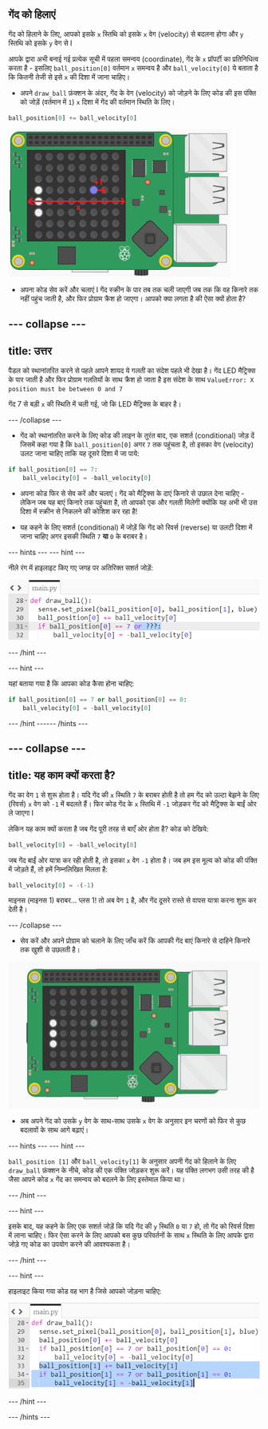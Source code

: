 ## गेंद को हिलाएं

गेंद को हिलाने के लिए, आपको इसके `x` स्तिथि को इसके `x` वेग (velocity) से बदलना होगा और `y` स्तिथि को इसके `y` वेग से I

आपके द्वारा अभी बनाई गई प्रत्येक सूची में पहला समन्वय (coordinate), गेंद के `x` प्रॉपर्टी का प्रतिनिधित्व करता है - इसलिए `ball_position[0]` वर्तमान `x` समन्वय है और `ball_velocity[0]` ये बताता है कि कितनी तेजी से इसे `x` की दिशा में जाना चाहिए।

+ अपने `draw_ball` फ़ंक्शन के अंदर, गेंद के वेग (velocity) को जोड़ने के लिए कोड की इस पंक्ति को जोड़ें (वर्तमान में `1`) `x` दिशा में गेंद की वर्तमान स्थिति के लिए।

``` python
ball_position[0] += ball_velocity[0]
```

![Velocity x](images/velocity-x.png)

+ अपना कोड सेव करें और चलाएं I गेंद स्क्रीन के पार तब तक चली जाएगी जब तक कि वह किनारे तक नहीं पहुंच जाती है, और फिर प्रोग्राम क्रैश हो जाएगा। आपको क्या लगता है की ऐसा क्यों होता है?

--- collapse ---
---
title: उत्तर
---

पैडल को स्थानांतरित करने से पहले आपने शायद ये गलती का संदेश पहले भी देखा है। गेंद LED मैट्रिक्स के पार जाती है और फिर प्रोग्राम गलतियों के साथ क्रैश हो जाता है इस संदेश के साथ `ValueError: X position must be between 0 and 7`

गेंद 7 से बड़ी `x` की स्थिति में चली गई, जो कि LED मैट्रिक्स के बाहर है।

--- /collapse ---

+ गेंद को स्थानांतरित करने के लिए कोड की लाइन के तुरंत बाद, एक सशर्त (conditional) जोड़ दें जिसमें कहा गया है कि `ball_position[0]` अगर `7` तक पहुंचता है, तो इसका वेग (velocity) उलट जाना चाहिए ताकि यह दूसरे दिशा में जा पाये:

``` python
if ball_position[0] == 7:
    ball_velocity[0] = -ball_velocity[0]
```

+ अपना कोड फिर से सेव करें और चलाएं। गेंद को मैट्रिक्स के दाएं किनारे से उछाल देना चाहिए - लेकिन जब यह बाएं किनारे तक पहुंचता है, तो आपको एक और गलती मिलेगी क्योंकि यह अभी भी उस दिशा में स्क्रीन से निकलने की कोशिश कर रहा है!

+ यह कहने के लिए सशर्त (conditional) में जोड़ें कि गेंद को रिवर्स (reverse) या उलटी दिशा में जाना चाहिए अगर इसकी स्थिति `7` **या** `0` के बराबर है।

--- hints ---
 --- hint ---

नीले रंग में हाइलाइट किए गए जगह पर अतिरिक्त सशर्त जोड़ें:

![Add to conditional](images/add-to-conditional.png)

--- /hint ---

--- hint ---

यहां बताया गया है कि आपका कोड कैसा होना चाहिए:
``` python
if ball_position[0] == 7 or ball_position[0] == 0:
    ball_velocity[0] = -ball_velocity[0]
```

--- /hint ------ /hints ---

--- collapse ---
---
title: यह काम क्यों करता है?
---

गेंद का वेग `1` से शुरू होता है। यदि गेंद की `x` स्थिति `7` के बराबर होती है तो हम गेंद को उल्टा बेझने के लिए (रिवर्स) `x` वेग को `-1` में बदलते हैं। फिर कोड गेंद के `x` स्तिथि में `-1` जोड़कर गेंद को मैट्रिक्स के बाईं ओर ले जाएगा I

लेकिन यह काम क्यों करता है जब गेंद पूरी तरह से बाएँ ओर होता है? कोड को देखिये:

```python
ball_velocity[0] = -ball_velocity[0]
```

जब गेंद बाईं ओर यात्रा कर रही होती है, तो इसका `x` वेग `-1` होता है। जब हम इस मूल्य को कोड की पंक्ति में जोड़ते हैं, तो हमें निम्नलिखित मिलता है:

```python
ball_velocity[0] = -(-1)
```

माइनस (माइनस 1) बराबर... प्लस 1! तो अब वेग `1` है, और गेंद दूसरे रास्ते से वापस यात्रा करना शुरू कर देती है।

--- /collapse ---

+ सेव करें और अपने प्रोग्राम को चलाने के लिए जाँच करें कि आपकी गेंद बाएं किनारे से दाहिने किनारे तक खुशी से उछलती है।

![Bouncing ball](images/bouncing-ball.gif)

+ अब अपने गेंद को उसके `y` वेग के साथ-साथ उसके `x` वेग के अनुसार इन चरणों को फिर से कुछ बदलावों के साथ आगे बढ़ाएं।

--- hints ---
 --- hint ---

`ball_position [1]` और `ball_velocity[1]` के अनुसार अपनी गेंद को हिलाने के लिए `draw_ball` फ़ंक्शन के नीचे, कोड की एक पंक्ति जोड़कर शुरू करें। यह पंक्ति लगभग उसी तरह की है जैसा आपने कोड `x` गेंद का समन्वय को बदलने के लिए इस्तेमाल किया था।

--- /hint ---

--- hint ---

इसके बाद, यह कहने के लिए एक सशर्त जोड़ें कि यदि गेंद की `y` स्थिति `0` या `7` हो, तो गेंद को रिवर्स दिशा में लाना चाहिए। फिर ऐसा करने के लिए आपको बस कुछ परिवर्तनों के साथ `x` स्थिति के लिए आपके द्वारा जोड़े गए कोड का उपयोग करने की आवश्यकता है।

--- /hint ---

--- hint ---

हाइलाइट किया गया कोड वह भाग है जिसे आपको जोड़ना चाहिए:

![Moving the ball up](images/hint-draw-ball.png)

--- /hint ---

--- /hints ---
